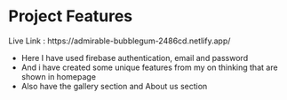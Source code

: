 # Project Features
<p>Live Link :  https://admirable-bubblegum-2486cd.netlify.app/</p>

<ul>
  <li>Here I have used firebase authentication, email and password</li>
  <li>And i have created some unique features from my on thinking that are shown in homepage </li>
  <li>Also have the gallery section and About us section</li>
</ul>

